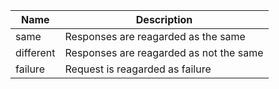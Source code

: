 |   Name    |               Description               |
| --------- | --------------------------------------- |
| same      | Responses are reagarded as the same     |
| different | Responses are reagarded as not the same |
| failure   | Request is reagarded as failure         |
